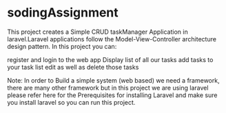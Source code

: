 # sodingAssignment

This project creates a Simple CRUD taskManager Application in laravel.Laravel applications follow the Model-View-Controller architecture design pattern.
In this project  you can:

register and login to the web app
Display list of all our tasks
add tasks to your task list
edit as well as delete those tasks

Note: In order to Build a simple system (web based) we need a framework, there are many other framework but in this project we are using laravel
please refer here for the Prerequisites for installing Laravel and make sure you install laravel so you can run this project.


